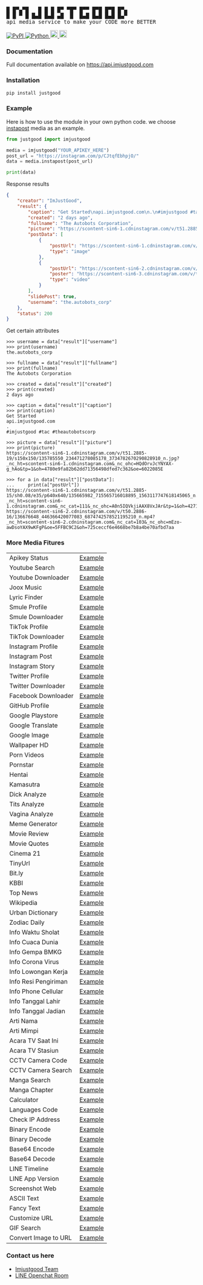 <pre>
█ █▀▄▀█   █ █ █ █▀ ▀█▀ █▀▀ █▀█ █▀█ █▀▄
█ █ ▀ █ █▄█ █▄█ ▄█  █  █▄█ █▄█ █▄█ █▄▀
api media service to make your CODE more BETTER
</pre>
<p>
    <a href="http://pypi.org/project/justgood" rel="nofollow">
        <img alt="PyPI" src="https://img.shields.io/pypi/v/justgood?label=PyPI" style="max-width:100%;">
    </a>
    <a href="http://pypi.org/project/justgood" rel="nofollow">
        <img alt="Python" src="https://img.shields.io/pypi/pyversions/justgood?color=red&label=Python" style="max-width:100%;">
    </a>
    <a href="https://github.com/RendyTR/api.imjustgood.com" rel="nofollow">
        <img alt="Update" src="https://img.shields.io/github/last-commit/goodop/api-imjustgood.com?color=green&label=Update" height="20" style="max-width:100%;">
    </a>
    <a href="https://github.com/RendyTR/api.imjustgood.com/blob/main/LICENSE" rel="nofollow">
        <img alt="License" src="https://img.shields.io/github/license/goodop/api-imjustgood.com?color=green&label=Lincense" height="20" style="max-width:100%;">
    </a>
</p>


### Documentation
Full documentation available on https://api.imjustgood.com

### Installation
```python
pip install justgood
```

### Example
Here is how to use the module in your own python code. we choose <a href="https://github.com/RendyTR/api.imjustgood.com/blob/main/Example/instapost.py">instapost</a> media as an example.
```python
from justgood import imjustgood

media = imjustgood("YOUR_APIKEY_HERE")
post_url = "https://instagram.com/p/CJtqfEbhpjO/"
data = media.instapost(post_url)

print(data)
```

Response results
```json
{
    "creator": "ImJustGood", 
    "result": {
        "caption": "Get Started\napi.imjustgood.com\n.\n#imjustgood #tac #theautobotscorp", 
        "created": "2 days ago", 
        "fullname": "The Autobots Corporation", 
        "picture": "https://scontent-sin6-1.cdninstagram.com/v/t51.2885-19/s150x150/135785550_234471278085178_3734782670290828910_n.jpg?_nc_ht=scontent-sin6-1.cdninstagram.com&_nc_ohc=HQdOrvJcYNYAX-g_hAo&tp=1&oh=4780e9fa82b62dd71356498dfed7c362&oe=6022085E", 
        "postData": [
            {
                "postUrl": "https://scontent-sin6-1.cdninstagram.com/v/t51.2885-15/sh0.08/e35/p640x640/135665982_715565716018895_1563117747618145065_n.jpg?_nc_ht=scontent-sin6-1.cdninstagram.com&_nc_cat=111&_nc_ohc=A0n5IQVkjiAAX8VxJAr&tp=1&oh=427134cb92b3ce8ed9179dab92482ad2&oe=60232E2A", 
                "type": "image"
            },
            {
                "postUrl": "https://scontent-sin6-2.cdninstagram.com/v/t50.2886-16/136676648_446366420077083_6874742578521195210_n.mp4?_nc_ht=scontent-sin6-2.cdninstagram.com&_nc_cat=103&_nc_ohc=mEzo-awDsoYAX9wKFgP&oe=5FFBC9C2&oh=725ceccf6e4668be7b8a4be70afbd7aa", 
                "poster": "https://scontent-sin6-3.cdninstagram.com/v/t51.2885-15/e35/135519816_2504157059888884_6711864394916943089_n.jpg?_nc_ht=scontent-sin6-3.cdninstagram.com&_nc_cat=104&_nc_ohc=yy5oCKYuc-sAX9JgZjA&tp=1&oh=d0d48a6eb5275bf296eb8e05128a3882&oe=5FFB7530", 
                "type": "video"
            }
        ],
        "slidePost": true, 
        "username": "the.autobots_corp"
    },
    "status": 200
}
```

Get certain attributes
```
>>> username = data["result"]["username"]
>>> print(username)
the.autobots_corp

>>> fullname = data["result"]["fullname"]
>>> print(fullname)
The Autobots Corporation

>>> created = data["result"]["created"]
>>> print(created)
2 days ago

>>> caption = data["result"]["caption"]
>>> print(caption)
Get Started
api.imjustgood.com
.
#imjustgood #tac #theautobotscorp

>>> picture = data["result"]["picture"]
>>> print(picture)
https://scontent-sin6-1.cdninstagram.com/v/t51.2885-19/s150x150/135785550_234471278085178_3734782670290828910_n.jpg?_nc_ht=scontent-sin6-1.cdninstagram.com&_nc_ohc=HQdOrvJcYNYAX-g_hAo&tp=1&oh=4780e9fa82b62dd71356498dfed7c362&oe=6022085E

>>> for a in data["result"]["postData"]:
...     print(a["postUrl"])
https://scontent-sin6-1.cdninstagram.com/v/t51.2885-15/sh0.08/e35/p640x640/135665982_715565716018895_1563117747618145065_n.jpg?_nc_ht=scontent-sin6-1.cdninstagram.com&_nc_cat=111&_nc_ohc=A0n5IQVkjiAAX8VxJAr&tp=1&oh=427134cb92b3ce8ed9179dab92482ad2&oe=60232E2A
https://scontent-sin6-2.cdninstagram.com/v/t50.2886-16/136676648_446366420077083_6874742578521195210_n.mp4?_nc_ht=scontent-sin6-2.cdninstagram.com&_nc_cat=103&_nc_ohc=mEzo-awDsoYAX9wKFgP&oe=5FFBC9C2&oh=725ceccf6e4668be7b8a4be70afbd7aa
```

### More Media Fitures
<table>
    <tbody>
        <tr>
            <td>Apikey Status</td>
            <td><a href="https://github.com/RendyTR/api.imjustgood.com/blob/main/Example/apikey_status.py">Example</a></td>
        </tr>
        <tr>
            <td>Youtube Search</td>
            <td><a href="https://github.com/RendyTR/api.imjustgood.com/blob/main/Example/youtube.py">Example</a></td>
        </tr>
        <tr>
            <td>Youtube Downloader</td>
            <td><a href="https://github.com/RendyTR/api.imjustgood.com/blob/main/Example/youtubedl.py">Example</a></td>
        </tr>
        <tr>
            <td>Joox Music</td>
            <td><a href="https://github.com/RendyTR/api.imjustgood.com/blob/main/Example/joox.py">Example</a></td>
        </tr>
        <tr>
            <td>Lyric Finder</td>
            <td><a href="https://github.com/RendyTR/api.imjustgood.com/blob/main/Example/lyric.py">Example</a></td>
        </tr>
        <tr>
            <td>Smule Profile</td>
            <td><a href="https://github.com/RendyTR/api.imjustgood.com/blob/main/Example/smule.py">Example</a></td>
        </tr>
        <tr>
            <td>Smule Downloader</td>
            <td><a href="https://github.com/RendyTR/api.imjustgood.com/blob/main/Example/smuledl.py">Example</a></td>
        </tr>
        <tr>
            <td>TikTok Profile</td>
            <td><a href="https://github.com/RendyTR/api.imjustgood.com/blob/main/Example/tiktok.py">Example</a></td>
        </tr>
        <tr>
            <td>TikTok Downloader</td>
            <td><a href="https://github.com/RendyTR/api.imjustgood.com/blob/main/Example/tiktokdl.py">Example</a></td>
        </tr>
        <tr>
            <td>Instagram Profile</td>
            <td><a href="https://github.com/RendyTR/api.imjustgood.com/blob/main/Example/instagram.py">Example</a></td>
        </tr>
        <tr>
            <td>Instagram Post</td>
            <td><a href="https://github.com/RendyTR/api.imjustgood.com/blob/main/Example/instapost.py">Example</a></td>
        </tr>
        <tr>
            <td>Instagram Story</td>
            <td><a href="https://github.com/RendyTR/api.imjustgood.com/blob/main/Example/instastory.py">Example</a></td>
        </tr>
        <tr>
            <td>Twitter Profile</td>
            <td><a href="https://github.com/RendyTR/api.imjustgood.com/blob/main/Example/twitter.py">Example</a></td>
        </tr>
        <tr>
            <td>Twitter Downloader</td>
            <td><a href="https://github.com/RendyTR/api.imjustgood.com/blob/main/Example/twitterdl.py">Example</a></td>
        </tr>
        <tr>
            <td>Facebook Downloader</td>
            <td><a href="https://github.com/RendyTR/api.imjustgood.com/blob/main/Example/facebookdl.py">Example</a></td>
        </tr>
        <tr>
            <td>GitHub Profile</td>
            <td><a href="https://github.com/RendyTR/api.imjustgood.com/blob/main/Example/github.py">Example</a></td>
        </tr>
        <tr>
            <td>Google Playstore</td>
            <td><a href="https://github.com/RendyTR/api.imjustgood.com/blob/main/Example/playstore.py">Example</a></td>
        </tr>
        <tr>
            <td>Google Translate</td>
            <td><a href="https://github.com/RendyTR/api.imjustgood.com/blob/main/Example/translate.py">Example</a></td>
        </tr>
        <tr>
            <td>Google Image</td>
            <td><a href="https://github.com/RendyTR/api.imjustgood.com/blob/main/Example/images.py">Example</a></td>
        </tr>
        <tr>
            <td>Wallpaper HD</td>
            <td><a href="https://github.com/RendyTR/api.imjustgood.com/blob/main/Example/wallpaper.py">Example</a></td>
        </tr>
        <tr>
            <td>Porn Videos</td>
            <td><a href="https://github.com/RendyTR/api.imjustgood.com/blob/main/Example/porn.py">Example</a></td>
        </tr>
        <tr>
            <td>Pornstar</td>
            <td><a href="https://github.com/RendyTR/api.imjustgood.com/blob/main/Example/pornstar.py">Example</a></td>
        </tr>
        <tr>
            <td>Hentai</td>
            <td><a href="https://github.com/RendyTR/api.imjustgood.com/blob/main/Example/hentai.py">Example</a></td>
        </tr>
        <tr>
            <td>Kamasutra</td>
            <td><a href="https://github.com/RendyTR/api.imjustgood.com/blob/main/Example/kamasutra.py">Example</a></td>
        </tr>
        <tr>
            <td>Dick Analyze</td>
            <td><a href="https://github.com/RendyTR/api.imjustgood.com/blob/main/Example/dick.py">Example</a></td>
        </tr>
        <tr>
            <td>Tits Analyze</td>
            <td><a href="https://github.com/RendyTR/api.imjustgood.com/blob/main/Example/tits.py">Example</a></td>
        </tr>
        <tr>
            <td>Vagina Analyze</td>
            <td><a href="https://github.com/RendyTR/api.imjustgood.com/blob/main/Example/vagina.py">Example</a></td>
        </tr>
        <tr>
            <td>Meme Generator</td>
            <td><a href="https://github.com/RendyTR/api.imjustgood.com/blob/main/Example/meme.py">Example</a></td>
        </tr>
        <tr>
            <td>Movie Review</td>
            <td><a href="https://github.com/RendyTR/api.imjustgood.com/blob/main/Example/movie.py">Example</a></td>
        </tr>
        <tr>
            <td>Movie Quotes</td>
            <td><a href="https://github.com/RendyTR/api.imjustgood.com/blob/main/Example/movie_quotes.py">Example</a></td>
        </tr>
        <tr>
            <td>Cinema 21</td>
            <td><a href="https://github.com/RendyTR/api.imjustgood.com/blob/main/Example/cinema.py">Example</a></td>
        </tr>
        <tr>
            <td>TinyUrl</td>
            <td><a href="https://github.com/RendyTR/api.imjustgood.com/blob/main/Example/tinyurl.py">Example</a></td>
        </tr>
        <tr>
            <td>Bit.ly</td>
            <td><a href="https://github.com/RendyTR/api.imjustgood.com/blob/main/Example/bitly.py">Example</a></td>
        </tr>
        <tr>
            <td>KBBI</td>
            <td><a href="https://github.com/RendyTR/api.imjustgood.com/blob/main/Example/kbbi.py">Example</a></td>
        </tr>
        <tr>
            <td>Top News</td>
            <td><a href="https://github.com/RendyTR/api.imjustgood.com/blob/main/Example/topnews.py">Example</a></td>
        </tr>
        <tr>
            <td>Wikipedia</td>
            <td><a href="https://github.com/RendyTR/api.imjustgood.com/blob/main/Example/wikipedia.py">Example</a></td>
        </tr>
        <tr>
            <td>Urban Dictionary</td>
            <td><a href="https://github.com/RendyTR/api.imjustgood.com/blob/main/Example/urban.py">Example</a></td>
        </tr>
        <tr>
            <td>Zodiac Daily</td>
            <td><a href="https://github.com/RendyTR/api.imjustgood.com/blob/main/Example/zodiac.py">Example</a></td>
        </tr>
        <tr>
            <td>Info Waktu Sholat</td>
            <td><a href="https://github.com/RendyTR/api.imjustgood.com/blob/main/Example/adzan.py">Example</a></td>
        </tr>
        <tr>
            <td>Info Cuaca Dunia</td>
            <td><a href="https://github.com/RendyTR/api.imjustgood.com/blob/main/Example/cuaca.py">Example</a></td>
        </tr>
        <tr>
            <td>Info Gempa BMKG</td>
            <td><a href="https://github.com/RendyTR/api.imjustgood.com/blob/main/Example/bmkg.py">Example</a></td>
        </tr>
        <tr>
            <td>Info Corona Virus</td>
            <td><a href="https://github.com/RendyTR/api.imjustgood.com/blob/main/Example/corona.py">Example</a></td>
        </tr>
        <tr>
            <td>Info Lowongan Kerja</td>
            <td><a href="https://github.com/RendyTR/api.imjustgood.com/blob/main/Example/karir.py">Example</a></td>
        </tr>
        <tr>
            <td>Info Resi Pengiriman</td>
            <td><a href="https://github.com/RendyTR/api.imjustgood.com/blob/main/Example/resi.py">Example</a></td>
        </tr>
        <tr>
            <td>Info Phone Cellular</td>
            <td><a href="https://github.com/RendyTR/api.imjustgood.com/blob/main/Example/cellular.py">Example</a></td>
        </tr>
        <tr>
            <td>Info Tanggal Lahir</td>
            <td><a href="https://github.com/RendyTR/api.imjustgood.com/blob/main/Example/lahir.py">Example</a></td>
        </tr>
        <tr>
            <td>Info Tanggal Jadian</td>
            <td><a href="https://github.com/RendyTR/api.imjustgood.com/blob/main/Example/jadian.py">Example</a></td>
        </tr>
        <tr>
            <td>Arti Nama</td>
            <td><a href="https://github.com/RendyTR/api.imjustgood.com/blob/main/Example/nama.py">Example</a></td>
        </tr>
        <tr>
            <td>Arti Mimpi</td>
            <td><a href="https://github.com/RendyTR/api.imjustgood.com/blob/main/Example/mimpi.py">Example</a></td>
        </tr>
        <tr>
            <td>Acara TV Saat Ini</td>
            <td><a href="https://github.com/RendyTR/api.imjustgood.com/blob/main/Example/acaratv.py">Example</a></td>
        </tr>
        <tr>
            <td>Acara TV Stasiun</td>
            <td><a href="https://github.com/RendyTR/api.imjustgood.com/blob/main/Example/acaratv_channel.py">Example</a></td>
        </tr>
        <tr>
            <td>CCTV Camera Code</td>
            <td><a href="https://github.com/RendyTR/api.imjustgood.com/blob/main/Example/cctv_code.py">Example</a></td>
        </tr>
        <tr>
            <td>CCTV Camera Search</td>
            <td><a href="https://github.com/RendyTR/api.imjustgood.com/blob/main/Example/cctv_search.py">Example</a></td>
        </tr>
        <tr>
            <td>Manga Search</td>
            <td><a href="https://github.com/RendyTR/api.imjustgood.com/blob/main/Example/manga_search.py">Example</a></td>
        </tr>
        <tr>
            <td>Manga Chapter</td>
            <td><a href="https://github.com/RendyTR/api.imjustgood.com/blob/main/Example/manga_chapter.py">Example</a></td>
        </tr>
        <tr>
            <td>Calculator</td>
            <td><a href="https://github.com/RendyTR/api.imjustgood.com/blob/main/Example/calc.py">Example</a></td>
        </tr>
        <tr>
            <td>Languages Code</td>
            <td><a href="https://github.com/RendyTR/api.imjustgood.com/blob/main/Example/langcode.py">Example</a></td>
        </tr>
        <tr>
            <td>Check IP Address</td>
            <td><a href="https://github.com/RendyTR/api.imjustgood.com/blob/main/Example/check_ip.py">Example</a></td>
        </tr>
        <tr>
            <td>Binary Encode</td>
            <td><a href="https://github.com/RendyTR/api.imjustgood.com/blob/main/Example/binary_encode.py">Example</a></td>
        </tr>
        <tr>
            <td>Binary Decode</td>
            <td><a href="https://github.com/RendyTR/api.imjustgood.com/blob/main/Example/binary_decode.py">Example</a></td>
        </tr>
        <tr>
            <td>Base64 Encode</td>
            <td><a href="https://github.com/RendyTR/api.imjustgood.com/blob/main/Example/b64encode.py">Example</a></td>
        </tr>
        <tr>
            <td>Base64 Decode</td>
            <td><a href="https://github.com/RendyTR/api.imjustgood.com/blob/main/Example/b64decode.py">Example</a></td>
        </tr>
        <tr>
            <td>LINE Timeline</td>
            <td><a href="https://github.com/RendyTR/api.imjustgood.com/blob/main/Example/line_timeline.py">Example</a></td>
        </tr>
        <tr>
            <td>LINE App Version</td>
            <td><a href="https://github.com/RendyTR/api.imjustgood.com/blob/main/Example/line_version.py">Example</a></td>
        </tr>
        <tr>
            <td>Screenshot Web</td>
            <td><a href="https://github.com/RendyTR/api.imjustgood.com/blob/main/Example/screenshot.py">Example</a></td>
        </tr>
        <tr>
            <td>ASCII Text</td>
            <td><a href="https://github.com/RendyTR/api.imjustgood.com/blob/main/Example/ascii.py">Example</a></td>
        </tr>
        <tr>
            <td>Fancy Text</td>
            <td><a href="https://github.com/RendyTR/api.imjustgood.com/blob/main/Example/fancy.py">Example</a></td>
        </tr>
        <tr>
            <td>Customize URL</td>
            <td><a href="https://github.com/RendyTR/api.imjustgood.com/blob/main/Example/customlink.py">Example</a></td>
        </tr>
        <tr>
            <td>GIF Search</td>
            <td><a href="https://github.com/RendyTR/api.imjustgood.com/blob/main/Example/gif.py">Example</a></td>
        </tr>
        <tr>
            <td>Convert Image to URL</td>
            <td><a href="https://github.com/RendyTR/api.imjustgood.com/blob/main/Example/convert-image.py">Example</a></td>
        </tr>
    </tbody>
</table>

### Contact us here
* <a href="https://imjustgood.com/team">Imjustgood Team</a>
* <a href="https://bit.ly/2K5Lbx4">LINE Openchat Room</a>
